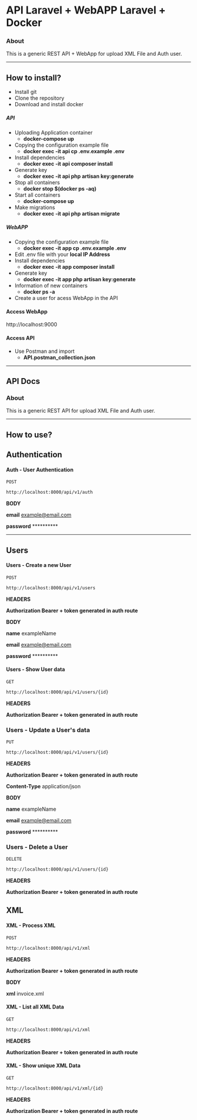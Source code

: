 # API Laravel + WebAPP Laravel + Docker

### About
This is a generic REST API + WebApp for upload XML File and Auth user.

---
## How to install?
* Install git
* Clone the repository
* Download and install docker

##### API
* Uploading Application container  
    * **docker-compose up**
* Copying the configuration example file
    * **docker exec -it api cp .env.example .env**
* Install dependencies
    * **docker exec -it api composer install**
* Generate key
    * **docker exec -it api php artisan key:generate**
* Stop all containers
    * **docker stop $(docker ps -aq)**
* Start all containers
    * **docker-compose up**
* Make migrations
    * **docker exec -it api php artisan migrate**

##### WebAPP
* Copying the configuration example file
    * **docker exec -it app cp .env.example .env**
* Edit .env file with your **local IP Address** 
* Install dependencies
    * **docker exec -it app composer install**
* Generate key
    * **docker exec -it app php artisan key:generate**
* Information of new containers
    * **docker ps -a**
* Create a user for acess WebApp in the API

#### Access WebApp

http://localhost:9000


#### Access API

* Use Postman and import 
    * **API.postman_collection.json**

---

## API Docs

### About
This is a generic REST API for upload XML File and Auth user.

---
## How to use?


## Authentication
#### Auth - User Authentication 
`POST`
```sh
http://localhost:8000/api/v1/auth
```

**BODY**

**email**   example@email.com

**password**    **********

---



## Users
#### Users - Create a new User 

`POST`
```sh
http://localhost:8000/api/v1/users
```

**HEADERS**

**Authorization Bearer + token generated in auth route**

**BODY**

**name**   exampleName

**email**   example@email.com

**password**    **********

#### Users - Show User data 

`GET`
```sh
http://localhost:8000/api/v1/users/{id}
```

**HEADERS**

**Authorization Bearer + token generated in auth route**

### Users - Update a User's data
`PUT`

```sh
http://localhost:8000/api/v1/users/{id}
```

**HEADERS**

**Authorization Bearer + token generated in auth route**

**Content-Type**   application/json

**BODY**

**name**   exampleName

**email**   example@email.com

**password**    **********


### Users - Delete a User
`DELETE`

```sh
http://localhost:8000/api/v1/users/{id}
```

**HEADERS**

**Authorization Bearer + token generated in auth route**



## XML
#### XML - Process XML

`POST`
```sh
http://localhost:8000/api/v1/xml
```

**HEADERS**

**Authorization Bearer + token generated in auth route**

**BODY**

**xml**   invoice.xml

#### XML - List all XML Data
`GET`

```sh
http://localhost:8000/api/v1/xml
```

**HEADERS**

**Authorization Bearer + token generated in auth route**

#### XML - Show unique XML Data
`GET`

```sh
http://localhost:8000/api/v1/xml/{id}
```

**HEADERS**

**Authorization Bearer + token generated in auth route**


